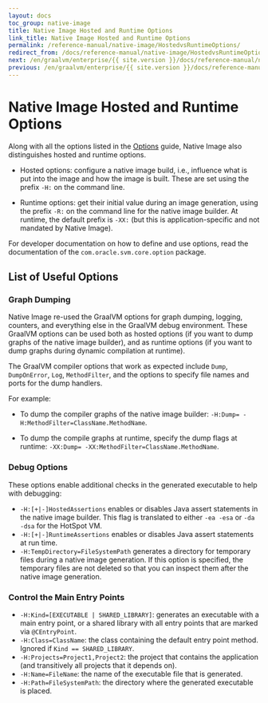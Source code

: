 ```yaml
---
layout: docs
toc_group: native-image
title: Native Image Hosted and Runtime Options
link_title: Native Image Hosted and Runtime Options
permalink: /reference-manual/native-image/HostedvsRuntimeOptions/
redirect_from: /docs/reference-manual/native-image/HostedvsRuntimeOptions/
next: /en/graalvm/enterprise/{{ site.version }}/docs/reference-manual/native-image/C-API/
previous: /en/graalvm/enterprise/{{ site.version }}/docs/reference-manual/native-image/Options/
---
```

# Native Image Hosted and Runtime Options

Along with all the options listed in the [Options](Options.md)
guide,  Native Image also distinguishes hosted and runtime options.

* Hosted options: configure a native image build, i.e., influence what is put into the image and how the image is built.
These are set using the prefix `-H:` on the command line.

* Runtime options: get their initial value during an image generation, using the prefix `-R:` on the command line for the native image builder. At runtime, the default prefix is `-XX:` (but this is application-specific and not mandated by Native Image).

For developer documentation on how to define and use options, read the documentation of the `com.oracle.svm.core.option` package.

## List of Useful Options

### Graph Dumping
Native Image re-used the GraalVM options for graph dumping, logging, counters,
and everything else in the GraalVM debug environment. These GraalVM options can
be used both as hosted options (if you want to dump graphs of the native image
builder), and as runtime options (if you want to dump graphs during dynamic
compilation at runtime).

The GraalVM compiler options that work as expected include `Dump`, `DumpOnError`, `Log`,
`MethodFilter`, and the options to specify file names and ports for the dump
handlers.

For example:
* To dump the compiler graphs of the native image builder: `-H:Dump= -H:MethodFilter=ClassName.MethodName`.

* To dump the compile graphs at runtime, specify the dump flags at runtime: `-XX:Dump= -XX:MethodFilter=ClassName.MethodName`.

### Debug Options
These options enable additional checks in the generated executable to help with debugging:

* `-H:[+|-]HostedAssertions`
  enables or disables Java assert statements in the native image builder.
This flag is translated to either `-ea -esa` or `-da -dsa` for the HotSpot VM.
* `-H:[+|-]RuntimeAssertions`
  enables or disables Java assert statements at run time.
* `-H:TempDirectory=FileSystemPath`
  generates a directory for temporary files during a native image generation.
If this option is specified, the temporary files are not deleted so that you can inspect them after the native image generation.

### Control the Main Entry Points
* `-H:Kind=[EXECUTABLE | SHARED_LIBRARY]`:
  generates an executable with a main entry point, or a shared library with all entry points that are marked via `@CEntryPoint`.
* `-H:Class=ClassName`:
  the class containing the default entry point method.
Ignored if `Kind == SHARED_LIBRARY`.
* `-H:Projects=Project1,Project2`:
  the project that contains the application (and transitively all projects that it depends on).
* `-H:Name=FileName`:
  the name of the executable file that is generated.
* `-H:Path=FileSystemPath`:
  the directory where the generated executable is placed.
